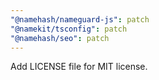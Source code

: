 ```yaml
---
"@namehash/nameguard-js": patch
"@namekit/tsconfig": patch
"@namehash/seo": patch
---
```


Add LICENSE file for MIT license.
